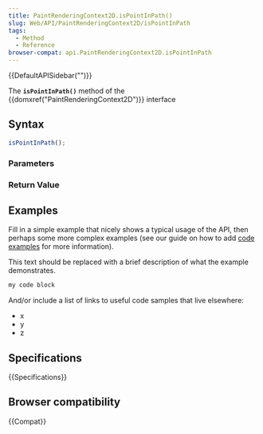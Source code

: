 ```yaml
---
title: PaintRenderingContext2D.isPointInPath()
slug: Web/API/PaintRenderingContext2D/isPointInPath
tags:
  - Method
  - Reference
browser-compat: api.PaintRenderingContext2D.isPointInPath
---
```

{{DefaultAPISidebar("")}}

The **`isPointInPath()`** method of the {{domxref("PaintRenderingContext2D")}} interface 

## Syntax

```js
isPointInPath();
```

### Parameters



### Return Value



## Examples

Fill in a simple example that nicely shows a typical usage of the API, then perhaps some more complex examples (see our guide on how to add [code examples](/en-US/docs/MDN/Contribute/Structures/Code_examples) for more information).

This text should be replaced with a brief description of what the example demonstrates.

```js
my code block
```

And/or include a list of links to useful code samples that live elsewhere:

*   x
*   y
*   z

## Specifications

{{Specifications}}

## Browser compatibility

{{Compat}}

